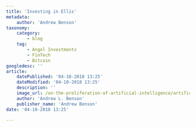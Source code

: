 ```yaml
---
title: 'Investing in Ellis'
metadata:
    author: 'Andrew Benson'
taxonomy:
    category:
        - blog
    tag:
        - Angel Investments
        - FinTech
        - Bitcoin
googledesc: ''
article:
    datePublished: '04-10-2018 13:25'
    dateModified: '04-10-2018 13:25'
    description: ''
    image_url: /on-the-proliferation-of-artificial-intelligence/artificial-intelligence.png
    author: 'Andrew L. Benson'
    publisher_name: 'Andrew Benson'
date: '04-10-2018 13:25'

---
```


